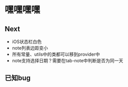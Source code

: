 # 嘿嘿嘿嘿

## Next
* iOS状态栏白色
* note列表边距变小
* 所有常量、utils中的类都可以移到provider中
* note支持选择日期？需要在tab-note中判断是否为同一天

## 已知bug


